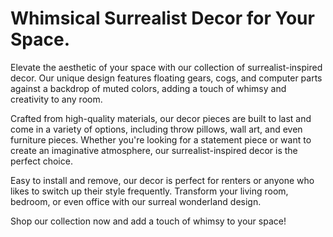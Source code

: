 <!--font:Poppins-->

# Whimsical Surrealist Decor for Your Space.

Elevate the aesthetic of your space with our collection of surrealist-inspired decor. Our unique design features floating gears, cogs, and computer parts against a backdrop of muted colors, adding a touch of whimsy and creativity to any room.

Crafted from high-quality materials, our decor pieces are built to last and come in a variety of options, including throw pillows, wall art, and even furniture pieces. Whether you're looking for a statement piece or want to create an imaginative atmosphere, our surrealist-inspired decor is the perfect choice.

Easy to install and remove, our decor is perfect for renters or anyone who likes to switch up their style frequently. Transform your living room, bedroom, or even office with our surreal wonderland design.

Shop our collection now and add a touch of whimsy to your space!

<!--

Write me markdown content of website with wallpaper:

"A surrealist-inspired wallpaper with floating objects such as gears, cogs, and computer parts, against a background of muted colors."

The header of the page should not be copy of the text but rather a real content of the website which is using this wallpaper.


---


# Gear Up Your Space with Surrealist Wallpaper

Transform your room into a surreal wonderland with our unique wallpaper design. Featuring floating gears, cogs, and computer parts against a backdrop of muted colors, this wallpaper is sure to add a touch of whimsy and creativity to any space.

Our wallpaper is made from high-quality materials, ensuring that it will last for years to come. It's easy to install and can be easily removed without damaging your walls, making it a great option for renters or anyone who likes to change up their decor frequently.

Whether you're looking to add a statement piece to your living room or want to create a fun and imaginative atmosphere in your child's bedroom, our surrealist-inspired wallpaper is the perfect choice. Order now and start transforming your space today!


---


Heading should not include word "wallpaper". The website should not be about the wallpaper itself, wallpaper is just a related background, rewrite whole content.


---


# Elevate Your Space with Surrealist-Inspired Decor

Add a touch of whimsy and creativity to your space with our surrealist-inspired decor. Our unique design features floating gears, cogs, and computer parts against a backdrop of muted colors, creating a surreal wonderland in any room.

Crafted from high-quality materials, our decor pieces are built to last and will elevate the aesthetic of any space. Whether you're looking for a statement piece to add to your living room or want to create a fun and imaginative atmosphere in your child's bedroom, our surrealist-inspired decor is the perfect choice.

Our collection includes a variety of decor items, such as throw pillows, wall art, and even furniture pieces, all featuring our signature design. With easy installation and removal, our decor is perfect for renters or anyone who likes to switch up their style frequently.

Transform your space today with our surrealist-inspired decor. Shop now and add a touch of whimsy to your home!


---


Heading is too long, rewrite whole content.


---


# Surrealist-Inspired Decor: Elevate Your Space with Whimsy

Transform your space into a surreal wonderland with our collection of surrealist-inspired decor. Featuring floating gears, cogs, and computer parts against a backdrop of muted colors, our unique design adds a touch of whimsy and creativity to any room.

Crafted from high-quality materials, our decor pieces are built to last and will elevate the aesthetic of your space. From throw pillows to wall art and even furniture pieces, our collection offers a variety of options to suit your style.

Easy to install and remove, our decor is perfect for renters or anyone who likes to switch up their style frequently. Whether you're looking to add a statement piece to your living room or create a fun and imaginative atmosphere in your child's bedroom, our surrealist-inspired decor is the perfect choice.

Shop our collection now and transform your space with whimsy and creativity!


---


Heading is too long, rewrite whole content.


---


# Surrealist-Inspired Decor: Add Whimsy to Your Space

Elevate the aesthetic of your space with our collection of surrealist-inspired decor. Our unique design features floating gears, cogs, and computer parts against a backdrop of muted colors, adding a touch of whimsy and creativity to any room.

Crafted from high-quality materials, our decor pieces are built to last and come in a variety of options, including throw pillows, wall art, and even furniture pieces. Whether you're looking for a statement piece or want to create an imaginative atmosphere, our surrealist-inspired decor is the perfect choice.

Easy to install and remove, our decor is perfect for renters or anyone who likes to switch up their style frequently. Transform your living room, bedroom, or even office with our surreal wonderland design.

Shop our collection now and add a touch of whimsy to your space!


---


Write me a Google font which is best fitting for the website.

Pick from the list:
- Great Vibes
- Inter
- Playfair Display
- Orbitron
- Roboto
- Alegreya
- Futura
- Open Sans
- Lato
- Lobster
- Barlow Condensed
- Poppins
- Montserrat
- Exo 2
- IBM Plex Sans
- Dancing Script
- Raleway


Write just the font name nothing else.


---


Poppins

-->
